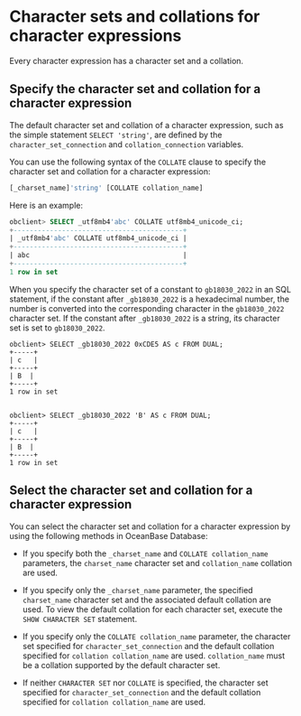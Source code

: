 # Character sets and collations for character expressions

Every character expression has a character set and a collation.

## Specify the character set and collation for a character expression

The default character set and collation of a character expression, such as the simple statement `SELECT 'string'`, are defined by the `character_set_connection` and `collation_connection` variables.

You can use the following syntax of the `COLLATE` clause to specify the character set and collation for a character expression:

```sql
[_charset_name]'string' [COLLATE collation_name]
```

Here is an example:

```sql
obclient> SELECT _utf8mb4'abc' COLLATE utf8mb4_unicode_ci;
+------------------------------------------+
| _utf8mb4'abc' COLLATE utf8mb4_unicode_ci |
+------------------------------------------+
| abc                                      |
+------------------------------------------+
1 row in set
```

When you specify the character set of a constant to `gb18030_2022` in an SQL statement, if the constant after `_gb18030_2022` is a hexadecimal number, the number is converted into the corresponding character in the `gb18030_2022` character set. If the constant after `_gb18030_2022` is a string, its character set is set to `gb18030_2022`.

```shell
obclient> SELECT _gb18030_2022 0xCDE5 AS c FROM DUAL;
+-----+
| c   |
+-----+
| B  |
+-----+
1 row in set


obclient> SELECT _gb18030_2022 'B' AS c FROM DUAL;
+-----+
| c   |
+-----+
| B  |
+-----+
1 row in set
```

## Select the character set and collation for a character expression

You can select the character set and collation for a character expression by using the following methods in OceanBase Database:

* If you specify both the `_charset_name` and `COLLATE collation_name` parameters, the `charset_name` character set and `collation_name` collation are used.

* If you specify only the `_charset_name` parameter, the specified `charset_name` character set and the associated default collation are used. To view the default collation for each character set, execute the `SHOW CHARACTER SET` statement.

* If you specify only the `COLLATE collation_name` parameter, the character set specified for `character_set_connection` and the default collation specified for `collation collation_name` are used. `collation_name` must be a collation supported by the default character set.

* If neither `CHARACTER SET` nor `COLLATE` is specified, the character set specified for `character_set_connection` and the default collation specified for `collation collation_name` are used.

